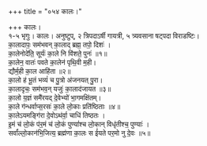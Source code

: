 +++
title = "०५४ कालः।"

+++
कालः।  
१-५ भृगुः। कालः। अनुष्टुप्, २ त्रिपदाऽर्षी गायत्री, ५ त्र्यवसाना षट्पदा विराडष्टिः।  
का॒लादापः॒ सम॑भवन् का॒लाद् ब्रह्म॒ तपो॒ दिशः॑ ।  
का॒लेनोदे॑ति॒ सूर्यः॑ का॒ले नि वि॑शते॒ पुनः॑ ॥१॥  
का॒लेन॒ वातः॑ पवते का॒लेन॑ पृथि॒वी म॒ही।  
द्यौर्म॒ही का॒ल आहि॑ता ॥२॥  
का॒लो ह॑ भू॒तं भव्यं॑ च पु॒त्रो अ॑जनयत् पु॒रा।  
का॒लादृचः॒ सम॑भव॒न् यजुः॑ का॒लाद॑जायत ॥३॥  
का॒लो य॒ज्ञं समै॑रयद् दे॒वेभ्यो॑ भा॒गमक्षि॑तम्।  
का॒ले ग॑न्धर्वाप्स॒रसः॑ का॒ले लो॒काः प्रति॑ष्ठिताः ॥४॥  
का॒लेऽयमङ्गि॑रा दे॒वोऽथ॑र्वा॒ चाधि॑ तिष्ठतः ।  
इ॒मं च॑ लो॒कं प॑र॒मं च॑ लो॒कं पुण्यां॑श्च लो॒कान् विधृ॑तीश्च॒ पुण्याः॑ ।  
सर्वां॑ल्लो॒कान॑भि॒जित्य॒ ब्रह्म॑णा का॒लः स ई॑यते पर॒मो नु दे॒वः ॥५॥
